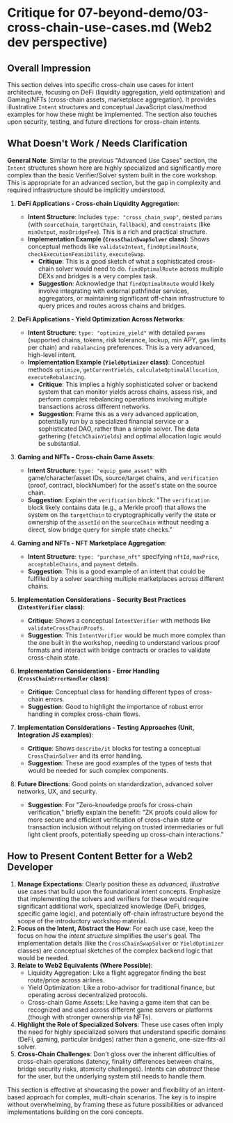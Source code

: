 # Critique for 07-beyond-demo/03-cross-chain-use-cases.md (Web2 dev perspective)

## Overall Impression

This section delves into specific cross-chain use cases for intent architecture, focusing on DeFi (liquidity aggregation, yield optimization) and Gaming/NFTs (cross-chain assets, marketplace aggregation). It provides illustrative `Intent` structures and conceptual JavaScript class/method examples for how these might be implemented. The section also touches upon security, testing, and future directions for cross-chain intents.

## What Doesn't Work / Needs Clarification

**General Note**: Similar to the previous "Advanced Use Cases" section, the `Intent` structures shown here are highly specialized and significantly more complex than the basic Verifier/Solver system built in the core workshop. This is appropriate for an advanced section, but the gap in complexity and required infrastructure should be implicitly understood.

1.  **DeFi Applications - Cross-chain Liquidity Aggregation**:

    - **Intent Structure**: Includes `type: "cross_chain_swap"`, nested `params` (with `sourceChain`, `targetChain`, `fallback`), and `constraints` (like `minOutput`, `maxBridgeFee`). This is a rich and practical structure.
    - **Implementation Example (`CrossChainSwapSolver` class)**: Shows conceptual methods like `validateIntent`, `findOptimalRoute`, `checkExecutionFeasibility`, `executeSwap`.
      - **Critique**: This is a good sketch of what a sophisticated cross-chain solver would need to do. `findOptimalRoute` across multiple DEXs and bridges is a very complex task.
      - **Suggestion**: Acknowledge that `findOptimalRoute` would likely involve integrating with external pathfinder services, aggregators, or maintaining significant off-chain infrastructure to query prices and routes across chains and bridges.

2.  **DeFi Applications - Yield Optimization Across Networks**:

    - **Intent Structure**: `type: "optimize_yield"` with detailed `params` (supported chains, tokens, risk tolerance, lockup, min APY, gas limits per chain) and `rebalancing` preferences. This is a very advanced, high-level intent.
    - **Implementation Example (`YieldOptimizer` class)**: Conceptual methods `optimize`, `getCurrentYields`, `calculateOptimalAllocation`, `executeRebalancing`.
      - **Critique**: This implies a highly sophisticated solver or backend system that can monitor yields across chains, assess risk, and perform complex rebalancing operations involving multiple transactions across different networks.
      - **Suggestion**: Frame this as a very advanced application, potentially run by a specialized financial service or a sophisticated DAO, rather than a simple solver. The data gathering (`fetchChainYields`) and optimal allocation logic would be substantial.

3.  **Gaming and NFTs - Cross-chain Game Assets**:

    - **Intent Structure**: `type: "equip_game_asset"` with game/character/asset IDs, source/target chains, and `verification` (proof, contract, blockNumber) for the asset's state on the source chain.
    - **Suggestion**: Explain the `verification` block: "The `verification` block likely contains data (e.g., a Merkle proof) that allows the system on the `targetChain` to cryptographically verify the state or ownership of the `assetId` on the `sourceChain` without needing a direct, slow bridge query for simple state checks."

4.  **Gaming and NFTs - NFT Marketplace Aggregation**:

    - **Intent Structure**: `type: "purchase_nft"` specifying `nftId`, `maxPrice`, `acceptableChains`, and `payment` details.
    - **Suggestion**: This is a good example of an intent that could be fulfilled by a solver searching multiple marketplaces across different chains.

5.  **Implementation Considerations - Security Best Practices (`IntentVerifier` class)**:

    - **Critique**: Shows a conceptual `IntentVerifier` with methods like `validateCrossChainProofs`.
    - **Suggestion**: This `IntentVerifier` would be much more complex than the one built in the workshop, needing to understand various proof formats and interact with bridge contracts or oracles to validate cross-chain state.

6.  **Implementation Considerations - Error Handling (`CrossChainErrorHandler` class)**:

    - **Critique**: Conceptual class for handling different types of cross-chain errors.
    - **Suggestion**: Good to highlight the importance of robust error handling in complex cross-chain flows.

7.  **Implementation Considerations - Testing Approaches (Unit, Integration JS examples)**:

    - **Critique**: Shows `describe/it` blocks for testing a conceptual `CrossChainSolver` and its error handling.
    - **Suggestion**: These are good examples of the types of tests that would be needed for such complex components.

8.  **Future Directions**: Good points on standardization, advanced solver networks, UX, and security.
    - **Suggestion**: For "Zero-knowledge proofs for cross-chain verification," briefly explain the benefit: "ZK proofs could allow for more secure and efficient verification of cross-chain state or transaction inclusion without relying on trusted intermediaries or full light client proofs, potentially speeding up cross-chain interactions."

## How to Present Content Better for a Web2 Developer

1.  **Manage Expectations**: Clearly position these as _advanced, illustrative_ use cases that build upon the foundational intent concepts. Emphasize that implementing the solvers and verifiers for these would require significant additional work, specialized knowledge (DeFi, bridges, specific game logic), and potentially off-chain infrastructure beyond the scope of the introductory workshop material.
2.  **Focus on the Intent, Abstract the How**: For each use case, keep the focus on how the _intent structure_ simplifies the user's goal. The implementation details (like the `CrossChainSwapSolver` or `YieldOptimizer` classes) are conceptual sketches of the complex backend logic that would be needed.
3.  **Relate to Web2 Equivalents (Where Possible)**:
    - Liquidity Aggregation: Like a flight aggregator finding the best route/price across airlines.
    - Yield Optimization: Like a robo-advisor for traditional finance, but operating across decentralized protocols.
    - Cross-chain Game Assets: Like having a game item that can be recognized and used across different game servers or platforms (though with stronger ownership via NFTs).
4.  **Highlight the Role of Specialized Solvers**: These use cases often imply the need for highly specialized solvers that understand specific domains (DeFi, gaming, particular bridges) rather than a generic, one-size-fits-all solver.
5.  **Cross-Chain Challenges**: Don't gloss over the inherent difficulties of cross-chain operations (latency, finality differences between chains, bridge security risks, atomicity challenges). Intents can _abstract_ these for the user, but the underlying system still needs to handle them.

This section is effective at showcasing the power and flexibility of an intent-based approach for complex, multi-chain scenarios. The key is to inspire without overwhelming, by framing these as future possibilities or advanced implementations building on the core concepts.
